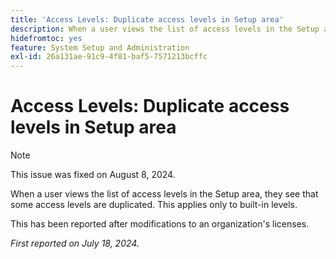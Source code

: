 ```yaml
---
title: 'Access Levels: Duplicate access levels in Setup area'
description: When a user views the list of access levels in the Setup area, they see that some access levels are duplicated. This applies only to built-in levels.
hidefromtoc: yes
feature: System Setup and Administration
exl-id: 26a131ae-91c9-4f81-baf5-7571213bcffc
---
```

# Access Levels: Duplicate access levels in Setup area

>[!NOTE]
>
>This issue was fixed on August 8, 2024.

When a user views the list of access levels in the Setup area, they see that some access levels are duplicated. This applies only to built-in levels.

This has been reported after modifications to an organization's licenses.

_First reported on July 18, 2024._

